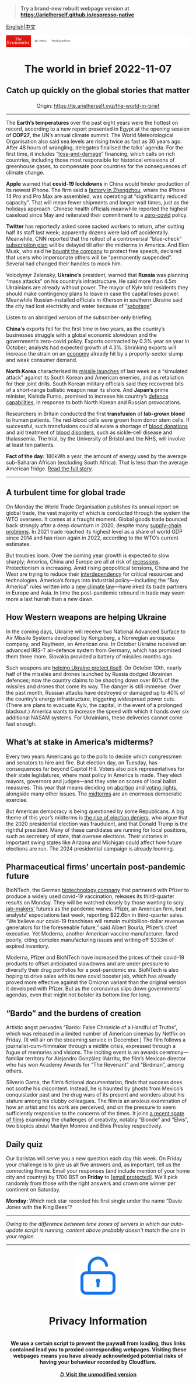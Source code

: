 > **Try a brand-new rebuilt webpage version at https://arielherself.github.io/espresso-native**

[English](https://github.com/arielherself/espresso/blob/main/README.md)|[中文](https://github-com.translate.goog/arielherself/espresso/blob/main/README.md?_x_tr_sl=en&_x_tr_tl=zh-CN&_x_tr_hl=zh-CN&_x_tr_pto=wapp)



![The Economist](menubar.png)

# <p align="center">The world in brief 2022-11-07</p>

## <p align="center">Catch up quickly on the global stories that matter</p>

<p align="center">Origin: <a href="https://te.arielherself.xyz/the-world-in-brief">https://te.arielherself.xyz/the-world-in-brief</a><hr>

The <strong>Earth’s temperatures </strong>over the past eight years were the hottest on record, according to a new report presented in Egypt at the opening session of <strong>COP27</strong>, the UN’s annual climate summit. The World Meteorological Organisation also said sea levels are rising twice as fast as 30 years ago. After 48 hours of wrangling, delegates finalised the talks’ agenda. For the first time, it includes “[loss-and-damage](https://te.arielherself.xyz/the-economist-explains/2022/10/03/what-is-climate-loss-and-damage)” financing, which calls on rich countries, including those most responsible for historical emissions of greenhouse gases, to compensate poor countries for the consequences of climate change.

<strong>Apple</strong> warned that <strong>covid-19 lockdowns </strong>in China would hinder production of its newest iPhone. The firm said a [factory in Zhengzhou](https://te.arielherself.xyz/business/2022/10/24/the-end-of-apples-affair-with-china), where the iPhone 14 Pro and Pro Max are assembled, was operating at “significantly reduced capacity”. That will mean fewer shipments and longer wait times, just as the holidays approach. Chinese health officials meanwhile reported the highest caseload since May and reiterated their commitment to a [zero-covid](https://te.arielherself.xyz/china/2022/11/03/the-chinese-city-that-covid-forgot) policy.

<strong>Twitter</strong> has reportedly asked some sacked workers to return, after cutting half its staff last week; apparently dozens were laid off accidentally. Meanwhile, CNN reported that the rollout of a controversial “blue-check” [subscription plan](https://te.arielherself.xyz/business/2022/11/03/will-people-pay-8-a-month-for-twitter) will be delayed till after the midterms in America. And Elon Musk, who said he [bought the company](https://te.arielherself.xyz/business/2022/10/28/elon-musk-buys-twitter-at-last) to protect free speech, declared that users who impersonate others will be “permanently suspended”. Several had changed their handles to mock him.

Volodymyr Zelensky, <strong>Ukraine’s</strong> president, warned that <strong>Russia</strong> was planning “mass attacks” on his country’s infrastructure. He said more than 4.5m Ukrainians are already without power. The mayor of Kyiv told residents they should make contingency plans to leave in case the capital loses power. Meanwhile Russian-installed officials in Kherson in southern Ukraine said the city had lost electricity and water because of “[sabotage](https://te.arielherself.xyz/international/2022/10/20/vladimir-putin-says-the-worlds-energy-infrastructure-is-at-risk)”.

Listen to an abridged version of the subscriber-only briefing.

<strong>China</strong>’<strong>s</strong> exports fell for the first time in two years, as the country’s businesses struggle with a global economic slowdown and the government’s zero-covid policy. Exports contracted by 0.3% year on year in October; analysts had expected growth of 4.3%. Shrinking exports will increase the strain on an [economy](https://te.arielherself.xyz/finance-and-economics/2022/09/20/chinas-rulers-seem-resigned-to-a-slowing-economy) already hit by a property-sector slump and weak consumer demand.

<strong>North Korea</strong> characterised its [missile launches](https://te.arielherself.xyz/asia/2022/10/18/north-korea-is-preparing-for-another-nuclear-test-or-many) of last week as a “simulated attack” against its South Korean and American enemies, and as retaliation for their joint drills. South Korean military officials said they recovered bits of a short-range ballistic weapon near its shore. And <strong>Japan’s </strong>prime minister, Kishida Fumio, promised to increase his country’s [defence capabilities](https://te.arielherself.xyz/asia/2022/09/13/war-in-ukraine-has-bolstered-japans-support-for-a-stronger-army), in response to both North Korean and Russian provocations.

Researchers in Britain conducted the first <strong>transfusion</strong> of <strong>lab-grown blood</strong> to human patients. The red-blood cells were grown from donor stem cells. If successful, such transfusions could alleviate a shortage of [blood donations](https://te.arielherself.xyz/graphic-detail/2017/06/14/the-global-inequality-of-blood-supplies) and aid treatment of [blood disorders](https://te.arielherself.xyz/the-world-ahead/2021/11/08/new-therapies-for-a-range-of-conditions-are-coming-in-2022), such as sickle-cell disease and ​​thalassemia. The trial, by the University of Bristol and the NHS, will involve at least ten patients.

<strong>Fact of the day:</strong> 180kWh a year, the amount of energy used by the average sub-Saharan African (excluding South Africa). That is less than the average American fridge. [Read the full story](https://te.arielherself.xyz/middle-east-and-africa/2022/11/03/africa-will-remain-poor-unless-it-uses-more-energy). 

----------

## A turbulent time for global trade

On Monday the World Trade Organisation publishes its annual report on global trade, the vast majority of which is conducted through the system the WTO oversees. It comes at a fraught moment. Global goods trade bounced back strongly after a deep downturn in 2020, despite many [supply-chain problems](https://te.arielherself.xyz/business/2022/01/29/why-supply-chain-problems-arent-going-away). In 2021 trade reached its highest level as a share of world GDP since 2014 and has risen again in 2022, according to the WTO’s current estimates.

But troubles loom. Over the coming year growth is expected to slow sharply; America, China and Europe are all at risk of [recessions](https://te.arielherself.xyz/recession). Protectionism is increasing. Amid rising geopolitical tensions, China and the West are trying to reduce their [interdependency](https://te.arielherself.xyz/special-report/2022/10/10/why-america-and-europe-fret-about-china-turning-inwards) for critical resources and technologies. America’s forays into industrial policy—including the “Buy America” rules written into a [new climate law](https://te.arielherself.xyz/leaders/2022/08/08/americas-climate-plus-spending-bill-is-flawed-but-essential)—have irked its trade partners in Europe and Asia. In time the post-pandemic rebound in trade may seem more a last hurrah than a new dawn.

## How Western weapons are helping Ukraine

In the coming days, Ukraine will receive two National Advanced Surface to Air Missile Systems developed by Kongsberg, a Norwegian aerospace company, and Raytheon, an American one. In October Ukraine received an advanced IRIS-T air-defence system from Germany, which has promised them three more. Slovakia provided a battery of missiles months ago.

Such weapons are [helping Ukraine protect itself](https://te.arielherself.xyz/europe/2022/11/06/western-air-defence-systems-help-ukraine-shoot-down-more-missiles). On October 10th, nearly half of the missiles and drones launched by Russia dodged Ukrainian defences; now the country claims to be shooting down over 80% of the missiles and drones that come its way. The danger is still immense. Over the past month, Russian attacks have destroyed or damaged up to 40% of the country’s energy infrastructure, triggering widespread power cuts. (There are plans to evacuate Kyiv, the capital, in the event of a prolonged blackout.) America wants to increase the speed with which it hands over six additional NASAM systems. For Ukrainians, these deliveries cannot come fast enough. 

## What’s at stake in America’s midterms?

Every two years Americans go to the polls to decide which congressmen and senators to hire and fire. But election day, on Tuesday, has consequences far beyond Capitol Hill. Voters also pick representatives for their state legislatures, where most policy in America is made. They elect mayors, governors and judges—and they vote on scores of local ballot measures. This year that means deciding on [abortion](https://te.arielherself.xyz/united-states/2022/09/22/republicans-abortion-proposal-could-backfire) and [voting rights](https://te.arielherself.xyz/the-economist-explains/2022/10/20/how-americas-midterms-could-reshape-the-courts), alongside many other issues. The [midterms](https://te.arielherself.xyz/mid-terms-2022) are an enormous democratic exercise.

But American democracy is being questioned by some Republicans. A big theme of this year’s midterms is [the rise of election deniers](https://te.arielherself.xyz/graphic-detail/2022/11/01/arizonas-midterm-races-are-full-of-election-deniers), who argue that the 2020 presidential election was fraudulent, and that Donald Trump is the rightful president. Many of these candidates are running for local positions, such as secretary of state, that oversee elections. Their victories in important swing states like Arizona and Michigan could affect how future elections are run. The 2024 presidential campaign is already looming. 

## Pharmaceutical firms’ uncertain post-pandemic future

BioNTech, the German [biotechnology company](https://te.arielherself.xyz/business/2022/08/10/after-a-covid-fuelled-adrenaline-rush-biotech-is-crashing) that partnered with Pfizer to produce a widely used covid-19 vaccination, releases its third-quarter results on Monday. They will be watched closely by those wanting to scry [jab-makers’](https://te.arielherself.xyz/graphic-detail/2022/07/13/which-covid-19-vaccine-saved-the-most-lives-in-2021) futures as the pandemic wanes. Pfizer, an American firm, beat analysts’ expectations last week, reporting $22.6bn in third-quarter sales. “We believe our covid-19 franchises will remain multibillion-dollar revenue generators for the foreseeable future,” said Albert Bourla, Pfizer’s chief executive. Yet Moderna, another American vaccine manufacturer, fared poorly, citing complex manufacturing issues and writing off $333m of expired inventory.

Moderna, Pfizer and BioNTech have increased the prices of their covid-19 products to offset anticipated slowdowns and are under pressure to diversify their drug portfolios for a post-pandemic era. BioNTech is also hoping to drive sales with its new covid booster jab, which has already proved more effective against the Omicron variant than the original version it developed with Pfizer. But as the coronavirus slips down governments’ agendas, even that might not bolster its bottom line for long.

## “Bardo” and the burdens of creation

Artistic angst pervades “Bardo: False Chronicle of a Handful of Truths”, which was released in a limited number of American cinemas by Netflix on Friday. (It will air on the streaming service in December.) The film follows a journalist-cum-filmmaker through a midlife crisis, expressed through a fugue of memories and visions. The inciting event is an awards ceremony—familiar territory for Alejandro González Iñárritu, the film’s Mexican director who has won Academy Awards for “The Revenant” and “Birdman”, among others.

Silverio Gama, the film’s fictional documentarian, finds that success does not soothe his discontent. Instead, he is haunted by ghosts from Mexico’s conquistador past and the drug wars of its present and wonders about his stature among his clubby colleagues. The film is an anxious examination of how an artist and his work are perceived, and on the pressure to seem sufficiently responsive to the concerns of the times. It joins [a recent spate of films](https://te.arielherself.xyz/culture/2022/10/28/tar-official-competition-and-bardo-probe-creative-integrity) examining the challenges of creativity, notably “Blonde” and “Elvis”, two biopics about Marilyn Monroe and Elvis Presley respectively.

## Daily quiz

Our baristas will serve you a new question each day this week. On Friday your challenge is to give us all five answers and, as important, tell us the connecting theme. Email your responses (and include mention of your home city and country) by 1700 BST on <strong>Friday</strong> to [<span class="__cf_email__" data-cfemail="0756726e7d42747775627474684762646869686a6e74732964686a">[email&#160;protected]</span>](https://mail.google.com/mail/?view=cm&amp;fs=1&amp;tf=1&amp;to=QuizEspresso@te.arielherself.xyz). We’ll pick randomly from those with the right answers and crown one winner per continent on Saturday.

<strong>Monday: </strong>Which rock star recorded his first single under the name “Davie Jones with the King Bees”?   


----------

*Owing to the difference between time zones of servers in which our auto-update script is running, content above probably doesn't match the one in your region.*

|<br><div align="center"><img src="unlock.png" /><h1>Privacy Information</h1></div></br>We use a certain script to prevent the paywall from loading, thus links contained lead you to proxied corresponding webpages. Visiting these webpages means you have already acknowledged potential risks of having your behaviour recorded by Cloudflare.<br><br>[&#x21BA; Visit the unmodified version](README.raw.md)<br><br>|
|-----|
